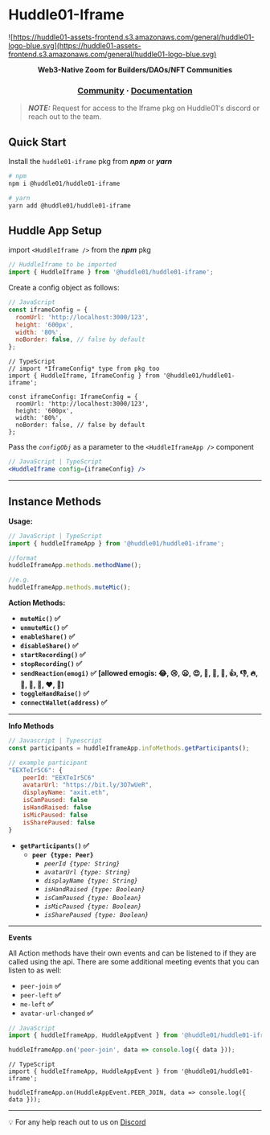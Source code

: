 # Huddle01-Iframe

![https://huddle01-assets-frontend.s3.amazonaws.com/general/huddle01-logo-blue.svg](https://huddle01-assets-frontend.s3.amazonaws.com/general/huddle01-logo-blue.svg)

<p align="center">
  <strong>Web3-Native Zoom for Builders/DAOs/NFT Communities</strong>
</p>

<h3 align="center">
  <a href="https://discord.gg/EYqfS32jYc">Community</a>
  <span> · </span>
  <a href="https://beneficial-jackrabbit-442.notion.site/Huddle01-Sync-Documentation-d7283ea395f24b788c54bffdfc3cd082">Documentation</a>
</h3>

> **_NOTE:_** Request for access to the Iframe pkg on Huddle01's discord or reach out to the team.

## Quick Start

Install the `huddle01-iframe` pkg from **_npm_** or **_yarn_**

```bash
# npm
npm i @huddle01/huddle01-iframe

# yarn
yarn add @huddle01/huddle01-iframe
```

## **Huddle App Setup**

import `<HuddleIframe />` from the **_npm_** pkg

```jsx
// HuddleIframe to be imported
import { HuddleIframe } from '@huddle01/huddle01-iframe';
```

Create a config object as follows:

```jsx
// JavaScript
const iframeConfig = {
  roomUrl: 'http://localhost:3000/123',
  height: '600px',
  width: '80%',
  noBorder: false, // false by default
};
```

```tsx
// TypeScript
// import *IframeConfig* type from pkg too
import { HuddleIframe, IframeConfig } from '@huddle01/huddle01-iframe';

const iframeConfig: IframeConfig = {
  roomUrl: 'http://localhost:3000/123',
  height: '600px',
  width: '80%',
  noBorder: false, // false by default
};
```

Pass the _`configObj`_ as a parameter to the `<HuddleIframeApp />` component

```jsx
// JavaScript | TypeScript
<HuddleIframe config={iframeConfig} />
```

---

## Instance Methods

**Usage:**

```jsx
// JavaScript | TypeScript
import { huddleIframeApp } from '@huddle01/huddle01-iframe';

//format
huddleIframeApp.methods.methodName();

//e.g.
huddleIframeApp.methods.muteMic();
```

**Action Methods:**

- **`muteMic()` ✅**
- **`unmuteMic()` ✅**
- **`enableShare()` ✅**
- **`disableShare()` ✅**
- **`startRecording()` ✅**
- **`stopRecording()` ✅**
- **`sendReaction(emogi)` ✅**
  **[allowed emogis: 😂, 😢, 😦, 😍, 🤔, 👀, 🙌, 👍, 👎, 🔥, 🍻, 🚀, 🎉, ❤️, 💯]**
- **`toggleHandRaise()` ✅**
- **`connectWallet(address)` ✅**

---

**Info Methods**

```jsx
// Javascript | Typescript
const participants = huddleIframeApp.infoMethods.getParticipants();
```

```jsx
// example participant
"EEXTeIr5C6": {
	peerId: "EEXTeIr5C6"
	avatarUrl: "https://bit.ly/3O7wUeR",
	displayName: "axit.eth",
	isCamPaused: false
	isHandRaised: false
	isMicPaused: false
	isSharePaused: false
}
```

- **`getParticipants()` ✅**
  - **`peer {type: Peer}`**
    - _`peerId {type: String}`_
    - _`avatarUrl {type: String}`_
    - _`displayName {type: String}`_
    - _`isHandRaised {type: Boolean}`_
    - _`isCamPaused {type: Boolean}`_
    - _`isMicPaused {type: Boolean}`_
    - _`isSharePaused {type: Boolean}`_

---

**Events**

All Action methods have their own events and can be listened to if they are called using the api.
There are some additional meeting events that you can listen to as well:

- `peer-join` **✅**
- `peer-left` **✅**
- `me-left` **✅**
- `avatar-url-changed` **✅**

```jsx
// JavaScript
import { huddleIframeApp, HuddleAppEvent } from '@huddle01/huddle01-iframe';

huddleIframeApp.on('peer-join', data => console.log({ data }));
```

```tsx
// TypeScript
import { huddleIframeApp, HuddleAppEvent } from '@huddle01/huddle01-iframe';

huddleIframeApp.on(HuddleAppEvent.PEER_JOIN, data => console.log({ data }));
```

---

💡 For any help reach out to us on
[Discord](https://discord.com/invite/EYqfS32jYc)
